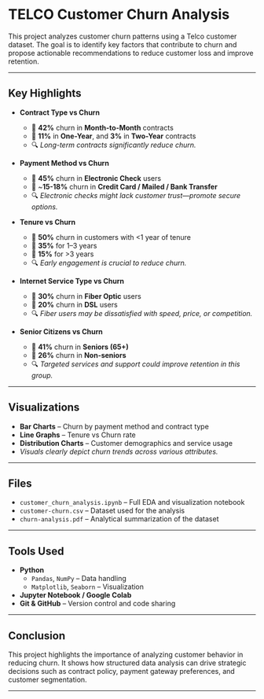 # TELCO Customer Churn Analysis

This project analyzes customer churn patterns using a Telco customer dataset. The goal is to identify key factors that contribute to churn and propose actionable recommendations to reduce customer loss and improve retention.

---

## Key Highlights

- **Contract Type vs Churn**  
  - 📌 **42%** churn in **Month-to-Month** contracts  
  - 📌 **11%** in **One-Year**, and **3%** in **Two-Year** contracts  
  - 🔍 *Long-term contracts significantly reduce churn.*

- **Payment Method vs Churn**  
  - 📌 **45%** churn in **Electronic Check** users  
  - 📌 ~**15-18%** churn in **Credit Card / Mailed / Bank Transfer**  
  - 🔍 *Electronic checks might lack customer trust—promote secure options.*

- **Tenure vs Churn**  
  - 📌 **50%** churn in customers with <1 year of tenure  
  - 📌 **35%** for 1–3 years  
  - 📌 **15%** for >3 years  
  - 🔍 *Early engagement is crucial to reduce churn.*

- **Internet Service Type vs Churn**  
  - 📌 **30%** churn in **Fiber Optic** users  
  - 📌 **20%** churn in **DSL** users  
  - 🔍 *Fiber users may be dissatisfied with speed, price, or competition.*

- **Senior Citizens vs Churn**  
  - 📌 **41%** churn in **Seniors (65+)**  
  - 📌 **26%** churn in **Non-seniors**  
  - 🔍 *Targeted services and support could improve retention in this group.*

---

## Visualizations

- **Bar Charts** – Churn by payment method and contract type
- **Line Graphs** – Tenure vs Churn rate
- **Distribution Charts** – Customer demographics and service usage
-  *Visuals clearly depict churn trends across various attributes.*

---

## Files

- `customer_churn_analysis.ipynb` – Full EDA and visualization notebook
- `customer-churn.csv` – Dataset used for the analysis
- `churn-analysis.pdf` – Analytical summarization of the dataset

---

## Tools Used

- **Python**
  - `Pandas`, `NumPy` – Data handling
  - `Matplotlib`, `Seaborn` – Visualization
- **Jupyter Notebook / Google Colab**
- **Git & GitHub** – Version control and code sharing

---

## Conclusion

This project highlights the importance of analyzing customer behavior in reducing churn. It shows how structured data analysis can drive strategic decisions such as contract policy, payment gateway preferences, and customer segmentation.

---